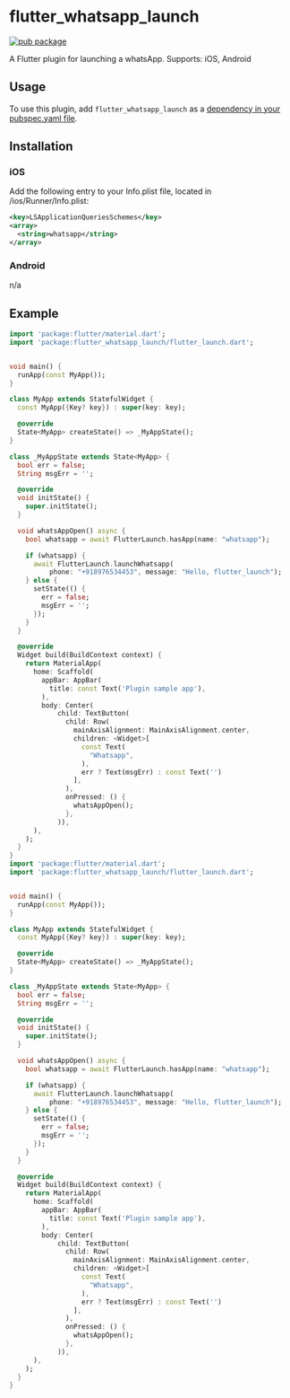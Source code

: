 # flutter_whatsapp_launch


[![pub package](https://img.shields.io/badge/pub-0.0.1-blue.svg)](https://pub.dartlang.org/packages/flutter_whatsapp_launch)

A Flutter plugin for launching a whatsApp. Supports: iOS, Android

## Usage

To use this plugin, add `flutter_whatsapp_launch` as a [dependency in your pubspec.yaml file](https://flutter.dev/platform-plugins/).

## Installation

### iOS

Add the following entry to your Info.plist file, located in <project root>/ios/Runner/Info.plist:

````xml
<key>LSApplicationQueriesSchemes</key>
<array>
  <string>whatsapp</string>
</array>
````

### Android

n/a

## Example

````dart
import 'package:flutter/material.dart';
import 'package:flutter_whatsapp_launch/flutter_launch.dart';


void main() {
  runApp(const MyApp());
}

class MyApp extends StatefulWidget {
  const MyApp({Key? key}) : super(key: key);

  @override
  State<MyApp> createState() => _MyAppState();
}

class _MyAppState extends State<MyApp> {
  bool err = false;
  String msgErr = '';

  @override
  void initState() {
    super.initState();
  }

  void whatsAppOpen() async {
    bool whatsapp = await FlutterLaunch.hasApp(name: "whatsapp");

    if (whatsapp) {
      await FlutterLaunch.launchWhatsapp(
          phone: "+918976534453", message: "Hello, flutter_launch");
    } else {
      setState(() {
        err = false;
        msgErr = '';
      });
    }
  }

  @override
  Widget build(BuildContext context) {
    return MaterialApp(
      home: Scaffold(
        appBar: AppBar(
          title: const Text('Plugin sample app'),
        ),
        body: Center(
            child: TextButton(
              child: Row(
                mainAxisAlignment: MainAxisAlignment.center,
                children: <Widget>[
                  const Text(
                    "Whatsapp",
                  ),
                  err ? Text(msgErr) : const Text('')
                ],
              ),
              onPressed: () {
                whatsAppOpen();
              },
            )),
      ),
    );
  }
}
import 'package:flutter/material.dart';
import 'package:flutter_whatsapp_launch/flutter_launch.dart';


void main() {
  runApp(const MyApp());
}

class MyApp extends StatefulWidget {
  const MyApp({Key? key}) : super(key: key);

  @override
  State<MyApp> createState() => _MyAppState();
}

class _MyAppState extends State<MyApp> {
  bool err = false;
  String msgErr = '';

  @override
  void initState() {
    super.initState();
  }

  void whatsAppOpen() async {
    bool whatsapp = await FlutterLaunch.hasApp(name: "whatsapp");

    if (whatsapp) {
      await FlutterLaunch.launchWhatsapp(
          phone: "+918976534453", message: "Hello, flutter_launch");
    } else {
      setState(() {
        err = false;
        msgErr = '';
      });
    }
  }

  @override
  Widget build(BuildContext context) {
    return MaterialApp(
      home: Scaffold(
        appBar: AppBar(
          title: const Text('Plugin sample app'),
        ),
        body: Center(
            child: TextButton(
              child: Row(
                mainAxisAlignment: MainAxisAlignment.center,
                children: <Widget>[
                  const Text(
                    "Whatsapp",
                  ),
                  err ? Text(msgErr) : const Text('')
                ],
              ),
              onPressed: () {
                whatsAppOpen();
              },
            )),
      ),
    );
  }
}


````
